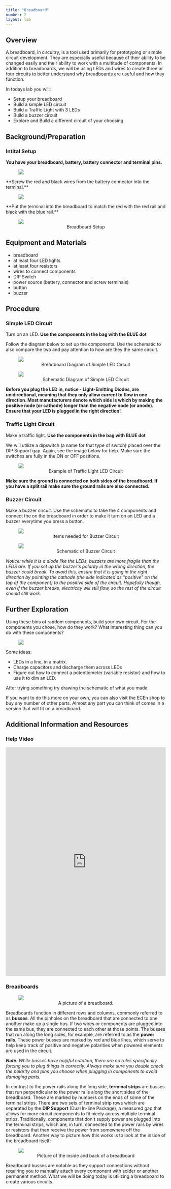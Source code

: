 ```yaml
---
title: "Breadboard"
number: 2
layout: lab
---
```


<!-- 
NOTICE: THIS PAGE USES DYNAMIC FIGURE NUMBERS.
all your images should following this format:

<figure class="image mx-auto" style="max-width: 750px">
  <img src="{% raw %}{% link /assets/labname/imagename.jpg %}{% endraw %}" style="display: block; margin: auto;">
  <figcaption style="text-align: center;"><strong></strong> INSERT A CAPTION</figcaption>
</figure>

NOTES:
  - Notice the <strong> tags are empty in the <figcaption> block. The script uses these to handle the nametags.
  - If you want to copy and past the shape above, you may, but remove the {% raw %} {% endraw%} tags in the <img src> block.
-->

## Overview

A breadboard, in circuitry, is a tool used primarily for prototyping or simple circuit development. They are especially useful because of their ability to be changed easily and their ability to work with a multitude of components. In addition to breadboards, we will be using LEDs and wires to create three or four circuits to better understand why breadboards are useful and how they function.

In todays lab you will:
  - Setup your breadboard
  - Build a simple LED circuit
  - Build a Traffic Light with 3 LEDs
  - Build a buzzer circuit
  - Explore and Build a different circuit of your choosing

## Background/Preparation

### Intital Setup

**You have your breadboard, battery, battery connector and terminal pins.**
<figure class="image mx-auto" style="max-width: 750px">
  <img src="{% link assets/02_breadboard/breadboard_setup_1.png %}">
</figure>
**Screw the red and black wires from the battery connector into the terminal.**
<figure class="image mx-auto" style="max-width: 750px">
  <img src="{% link assets/02_breadboard/breadboard_setup_2.png %}">
</figure>
**Put the terminal into the breadboard to match the red with the red rail and black with the blue rail.**
<figure class="image mx-auto" style="max-width: 750px">
  <img src="{% link assets/02_breadboard/breadboard_setup_3.png %}">
  <figcaption style="text-align: center;"><strong></strong> Breadboard Setup </figcaption>
</figure>

## Equipment and Materials

- breadboard
- at least four LED lights
- at least four resistors
- wires to connect components
- DIP Switch
- power source (battery, connector and screw terminals)
- button
- buzzer

## Procedure

### Simple LED Circuit

Turn on an LED. **Use the components in the bag with the BLUE dot**

Follow the diagram below to set up the components. Use the schematic to also compare the two and pay attention to how are they the same circuit.

<figure class="image mx-auto" style="max-width: 750px">
  <img src="{% link assets/02_breadboard/led_fritzing_breadboard.png %}">
  <figcaption style="text-align: center;"><strong></strong> Breadboard Diagram of Simple LED Circuit </figcaption>
</figure>
<figure class="image mx-auto" style="max-width: 750px">
  <img src="{% link assets/02_breadboard/led_fritzing_schematic.png %}">
  <figcaption style="text-align: center;"><strong></strong> Schematic Diagram of Simple LED Circuit </figcaption>
</figure>

**Before you plug the LED in, notice - Light-Emitting Diodes, are unidirectional, meaning that they only allow current to flow in one direction. Most manufacturers denote which side is which by making the positive node (or cathode) longer than the negative node (or anode). Ensure that your LED is plugged in the right direction!**


### Traffic Light Circuit

Make a traffic light. **Use the components in the bag with BLUE dot**

We will utilize a dipswitch (a name for that type of switch) placed over the DIP Support gap. Again, see the image below for help. Make sure the switches are fully in the ON or OFF positions.

<figure class="image mx-auto" style="max-width: 750px">
  <img src="{% link assets/02_breadboard/traffic_light_breadboard.jpg %}">
  <figcaption style="text-align: center;"><strong></strong> Example of Traffic Light LED Circuit </figcaption>
</figure>

**Make sure the ground is connected on both sides of the breadboard. If you have a split rail make sure the ground rails are also connected.**

### Buzzer Circuit

Make a buzzer circuit. Use the schematic to take the 4 components and connect the on the breadboard in order to make it turn on an LED and a buzzer everytime you press a button.

<figure class="image mx-auto" style="max-width: 750px">
  <img src="{% link assets/02_breadboard/buzzer_items.png %}">
  <figcaption style="text-align: center;"><strong></strong> Items needed for Buzzer Circuit </figcaption>
</figure>
<figure class="image mx-auto" style="max-width: 750px">
  <img src="{% link assets/02_breadboard/buzzer_schematic.png %}">
  <figcaption style="text-align: center;"><strong></strong> Schematic of Buzzer Circuit </figcaption>
</figure>

*Notice: while it is a diode like the LEDs, buzzers are more fragile than the LEDS are. If you set up the buzzer's polarity  in the wrong direction, the buzzer could break. To avoid this, ensure that it is going in the right direction by pointing the cathode (the side indicated as "positive" on the top of the component) to the positive side of the circuit. Hopefully though, even if the buzzer breaks, electricity will still flow, so the rest of the circuit should still work.*

## Further Exploration

Using these bins of random components, build your own circuit. For the components you chose, how do they work? What interesting thing can you do with these components? 

<figure class="image mx-auto" style="max-width: 750px">
  <img src="{% link assets/02_breadboard/extra_components.jpg %}">
</figure>

Some ideas:
- LEDs in a line, in a matrix.
- Charge capacitors and discharge them across LEDs
-	Figure out how to connect a potentiometer (variable resistor) and how to use it to dim an LED.

After trying something try drawing the schematic of what you made.

If you want to do this more on your own, you can also visit the ECEn shop to buy any number of other parts. Almost any part you can think of comes in a version that will fit on a breadboard.

## Additional Information and Resources

### Help Video

<div style="display: flex; justify-content: center;">
    <iframe width="1280" 
            height="720" 
            src="https://www.youtube.com/embed/y2JopR6cwqk?si=BbLc3-5RrFuNJg5C" 
            title="Breadboard lab - Youtube Player" 
            frameborder="0" 
            allow="accelerometer; autoplay; clipboard-write; encrypted-media; gyroscope; picture-in-picture; web-share" 
            referrerpolicy="strict-origin-when-cross-origin" 
            allowfullscreen>
    </iframe>
</div>

### Breadboards

<figure class="image mx-auto" style="max-width: 750px">
  <img src="{% link assets/02_breadboard/front_breadboard.jpg %}">
  <figcaption style="text-align: center;"><strong></strong> A picture of a breadboard.</figcaption>
</figure>

Breadboards function in different rows and columns, commonly referred to as **busses**. All the pinholes on the breadboard that are connected to one another make up a single bus. If two wires or components are plugged into the same bus, they are connected to each other at those points. The busses that run along the long sides, for example, are referred to as the **power rails**. These power busses are marked by red and blue lines, which serve to help keep track of positive and negative polarities when powered elements are used in the circuit. 

 *<b>Note</b>: While busses have helpful notation, there are no rules specifically forcing you to plug things in correctly. Always make sure you double check the polarity and pins you choose when plugging in components to avoid damaging parts.*

In contrast to the power rails along the long side, **terminal strips** are busses that run perpendicular to the power rails along the short sides of the breadboard. These are marked by numbers on the ends of some of the terminal strips. There are two sets of terminal strip rows which are separated by the **DIP Support** (Dual In-line Package), a measured gap that allows for more circuit components to fit nicely across multiple terminal strips. Traditionally, components that don't supply power are plugged into the terminal strips, which are, in turn, connected to the power rails by wires or resistors that then receive the power from somewhere off the breadboard. Another way to picture how this works is to look at the inside of the breadboard itself:

<figure class="image mx-auto" style="max-width: 750px">
  <img src="{% link assets/02_breadboard/back_breadboard.jpg %}">
  <figcaption style="text-align: center;"><strong></strong> Picture of the inside and back of a breadboard</figcaption>
</figure>

Breadboard busses are notable as they support connections without requiring you to manually attach every component with solder or another permanent method. What we will be doing today is utilizing a breadboard to create various circuits.


<!--      Dynamic figure numbering script      -->
<!-- This block is not visible to the students -->
<script>
  // Select all figures on the page
  const figures = document.querySelectorAll('figure');

  // Loop through each figure and update the caption with dynamic numbering
  figures.forEach((figure, index) => {
    const figcaption = figure.querySelector('figcaption strong');
    if (figcaption) {
      figcaption.textContent = `Figure ${index + 1}:`; // Numbering starts at 1
    }
  });
</script>